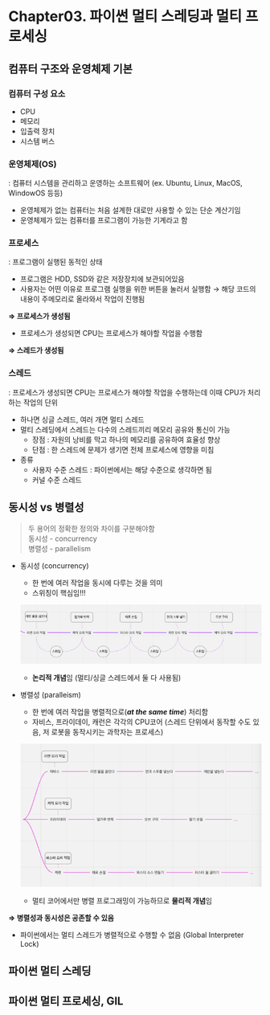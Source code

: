 # Chapter03. 파이썬 멀티 스레딩과 멀티 프로세싱

## 컴퓨터 구조와 운영체제 기본

### 컴퓨터 구성 요소

- CPU
- 메모리
- 입출력 장치
- 시스템 버스

### 운영체제(OS)

: 컴퓨터 시스템을 관리하고 운영하는 소프트웨어 (ex. Ubuntu, Linux, MacOS, WindowOS 등등)

- 운영체제가 없는 컴퓨터는 처음 설계한 대로만 사용할 수 있는 단순 계산기임
- 운영체제가 있는 컴퓨터를 프로그램이 가능한 기계라고 함

### 프로세스

: 프로그램이 실행된 동적인 상태

- 프로그램은 HDD, SSD와 같은 저장장치에 보관되어있음
- 사용자는 어떤 이유로 프로그램 실행을 위한 버튼을 눌러서 실행함 → 해당 코드의 내용이 주메모리로 올라와서 작업이 진행됨

**⇒ 프로세스가 생성됨**

- 프로세스가 생성되면 CPU는 프로세스가 해야할 작업을 수행함

**⇒ 스레드가 생성됨**

### 스레드

: 프로세스가 생성되면 CPU는 프로세스가 해야할 작업을 수행하는데 이때 CPU가 처리하는 작업의 단위

- 하나면 싱글 스레드, 여러 개면 멀티 스레드
- 멀티 스레딩에서 스레드는 다수의 스레드끼리 메모리 공유와 통신이 가능
    - 장점 : 자원의 낭비를 막고 하나의 메모리를 공유하여 효율성 향상
    - 단점 : 한 스레드에 문제가 생기면 전체 프로세스에 영향을 미침
- 종류
    - 사용자 수준 스레드 : 파이썬에서는 해당 수준으로 생각하면 됨
    - 커널 수준 스레드

## 동시성 vs 병렬성

> 두 용어의 정확한 정의와 차이를 구분해야함  
동시성 - concurrency  
병렬성 - parallelism  
> 
- 동시성 (concurrency)
    - 한 번에 여러 작업을 동시에 다루는 것을 의미
    - 스위칭이 핵심임!!!
    
    ![Untitled](./img/03/Untitled.png)
    
    - **논리적 개념**임 (멀티/싱글 스레드에서 둘 다 사용됨)
- 병렬성 (paralleism)
    - 한 번에 여러 작업을 병렬적으로(***at the same time***) 처리함
    - 자비스, 프라이데이, 캐런은 각각의 CPU코어 (스레드 단위에서 동작할 수도 있음, 저 로봇을 동작시키는 과학자는 프로세스)
    
    ![Untitled](./img/03/Untitled%201.png)
    
    - 멀티 코어에서만 병렬 프로그래밍이 가능하므로 **물리적 개념**임

**⇒ 병렬성과 동시성은 공존할 수 있음**

- 파이썬에서는 멀티 스레드가 병렬적으로 수행할 수 없음 (Global Interpreter Lock)

## 파이썬 멀티 스레딩

## 파이썬 멀티 프로세싱, GIL